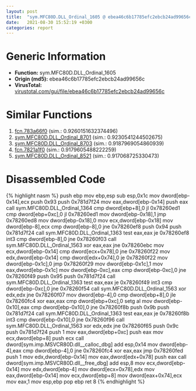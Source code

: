 ```yaml
---
layout: post
title:  "sym.MFC80D.DLL_Ordinal_1605 @ ebea46c6b17785efc2ebcb24ad99656c"
date:   2021-08-30 15:52:19 +0300
categories: report
---
```


# Generic Information
- **Function:** sym.MFC80D.DLL\_Ordinal\_1605
- **Origin (md5):** ebea46c6b17785efc2ebcb24ad99656c
- **VirusTotal:** [virustotal.com/gui/file/ebea46c6b17785efc2ebcb24ad99656c][virustotal_ref]



# Similar Functions

1. [fcn.783a66f0][similar_1_ref] (sim.: 0.9260151632374496)
2. [sym.MFC80D.DLL\_Ordinal\_8701][similar_2_ref] (sim.: 0.9230541244502675)
3. [sym.MFC80D.DLL\_Ordinal\_8703][similar_3_ref] (sim.: 0.9187969054860939)
4. [fcn.7821a1f0][similar_4_ref] (sim.: 0.9179605488222259)
5. [sym.MFC80D.DLL\_Ordinal\_8521][similar_5_ref] (sim.: 0.917068725330473)


# Disassembled Code

{% highlight nasm %}
push ebp
mov ebp,esp
sub esp,0x1c
mov dword[ebp-0x14],ecx
push 0x93
push 0x781d7f24
mov eax,dword[ebp-0x14]
push eax
call sym.MFC80D.DLL_Ordinal_1364
cmp dword[ebp+8],0
jl 0x78260ed1
cmp dword[ebp+0xc],0
jl 0x78260ed1
mov dword[ebp-0x18],1
jmp 0x78260ed8
mov dword[ebp-0x18],0
mov ecx,dword[ebp-0x18]
mov dword[ebp-8],ecx
cmp dword[ebp-8],0
jne 0x78260ef8
push 0x94
push 0x781d7f24
call sym.MFC80D.DLL_Ordinal_1363
test eax,eax
je 0x78260ef8
int3 
cmp dword[ebp-8],0
jne 0x78260f03
call sym.MFC80D.DLL_Ordinal_1563
xor eax,eax
jne 0x78260ebc
mov ecx,dword[ebp-0x14]
cmp dword[ecx+0x78],0
jne 0x78260f22
mov edx,dword[ebp-0x14]
cmp dword[edx+0x74],0
je 0x78260f22
mov dword[ebp-0x1c],0
jmp 0x78260f29
mov dword[ebp-0x1c],1
mov eax,dword[ebp-0x1c]
mov dword[ebp-0xc],eax
cmp dword[ebp-0xc],0
jne 0x78260f49
push 0x95
push 0x781d7f24
call sym.MFC80D.DLL_Ordinal_1363
test eax,eax
je 0x78260f49
int3 
cmp dword[ebp-0xc],0
jne 0x78260f54
call sym.MFC80D.DLL_Ordinal_1563
xor edx,edx
jne 0x78260f07
mov dword[ebp-4],0
cmp dword[ebp+8],0
jle 0x78260fc4
xor eax,eax
cmp dword[ebp+0xc],0
setg al
mov dword[ebp-0x10],eax
cmp dword[ebp-0x10],0
jne 0x78260f8b
push 0x9b
push 0x781d7f24
call sym.MFC80D.DLL_Ordinal_1363
test eax,eax
je 0x78260f8b
int3 
cmp dword[ebp-0x10],0
jne 0x78260f96
call sym.MFC80D.DLL_Ordinal_1563
xor edx,edx
jne 0x78260f65
push 0x9c
push 0x781d7f24
push 1
mov eax,dword[ebp+0xc]
push eax
mov ecx,dword[ebp+8]
push ecx
call dword[sym.imp.MSVCR80D.dll__calloc_dbg]
add esp,0x14
mov dword[ebp-4],eax
cmp dword[ebp-4],0
jne 0x78260fc4
xor eax,eax
jmp 0x78260fed
push 1
mov edx,dword[ebp-0x14]
mov eax,dword[edx+0x78]
push eax
call dword[sym.imp.MSVCR80D.dll__free_dbg]
add esp,8
mov ecx,dword[ebp-0x14]
mov edx,dword[ebp-4]
mov dword[ecx+0x78],edx
mov eax,dword[ebp-0x14]
mov ecx,dword[ebp+8]
mov dword[eax+0x74],ecx
mov eax,1
mov esp,ebp
pop ebp
ret 8
{% endhighlight %}


[similar_1_ref]: /report/fcn.783a66f0@ebea46c6b17785efc2ebcb24ad99656c
[similar_2_ref]: /report/sym.MFC80D.DLL_Ordinal_8701@ebea46c6b17785efc2ebcb24ad99656c
[similar_3_ref]: /report/sym.MFC80D.DLL_Ordinal_8703@ebea46c6b17785efc2ebcb24ad99656c
[similar_4_ref]: /report/fcn.7821a1f0@ebea46c6b17785efc2ebcb24ad99656c
[similar_5_ref]: /report/sym.MFC80D.DLL_Ordinal_8521@ebea46c6b17785efc2ebcb24ad99656c
[virustotal_ref]: https://www.virustotal.com/gui/file/ebea46c6b17785efc2ebcb24ad99656c